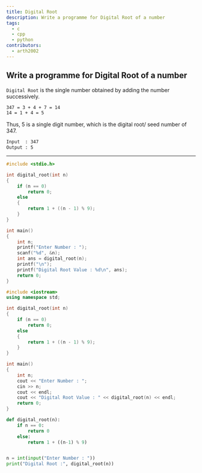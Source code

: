 ```yaml
---
title: Digital Root
description: Write a programme for Digital Root of a number
tags:
  - c
  - cpp
  - python
contributors:
  - arth2002
---
```


## Write a programme for Digital Root of a number

`Digital Root` is the single number obtained by adding the number successively.

```txt
347 = 3 + 4 + 7 = 14
14 = 1 + 4 = 5
```

Thus, 5 is a single digit number, which is the digital root/ seed number of 347.

```txt
Input  : 347
Output : 5
```

---

<CodeBlock>

```c
#include <stdio.h>

int digital_root(int n)
{
    if (n == 0)
        return 0;
    else
    {
        return 1 + ((n - 1) % 9);
    }
}

int main()
{
    int n;
    printf("Enter Number : ");
    scanf("%d", &n);
    int ans = digital_root(n);
    printf("\n");
    printf("Digital Root Value : %d\n", ans);
    return 0;
}
```

```cpp
#include <iostream>
using namespace std;

int digital_root(int n)
{
    if (n == 0)
        return 0;
    else
    {
        return 1 + ((n - 1) % 9);
    }
}

int main()
{
    int n;
    cout << "Enter Number : ";
    cin >> n;
    cout << endl;
    cout << "Digital Root Value : " << digital_root(n) << endl;
    return 0;
}
```

```python
def digital_root(n):
    if n == 0:
        return 0
    else:
        return 1 + ((n-1) % 9)


n = int(input("Enter Number : "))
print("Digital Root :", digital_root(n))
```

</CodeBlock>
